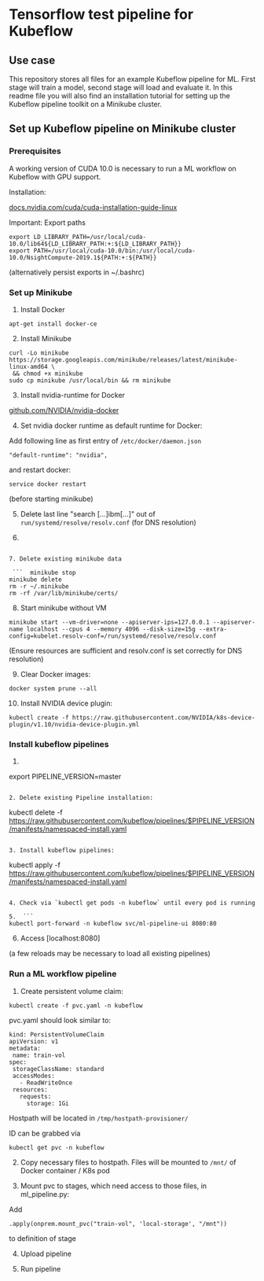 # Tensorflow test pipeline for Kubeflow

## Use case

This repository stores all files for an example Kubeflow pipeline for ML. First stage will train a model, second stage will load and evaluate it. In this readme file you will also find an installation tutorial for setting up the Kubeflow pipeline toolkit on a Minikube cluster.

## Set up Kubeflow pipeline on Minikube cluster

### Prerequisites

A working version of CUDA 10.0 is necessary to run a ML workflow on Kubeflow with GPU support.

Installation:

[docs.nvidia.com/cuda/cuda-installation-guide-linux](https://docs.nvidia.com/cuda/cuda-installation-guide-linux/index.html)

Important: Export paths
 ```  
 export LD_LIBRARY_PATH=/usr/local/cuda-10.0/lib64${LD_LIBRARY_PATH:+:${LD_LIBRARY_PATH}}
export PATH=/usr/local/cuda-10.0/bin:/usr/local/cuda-10.0/NsightCompute-2019.1${PATH:+:${PATH}} 
```  
(alternatively persist exports in ~/.bashrc)

### Set up Minikube

1. Install Docker

 ```  
 apt-get install docker-ce 
 ```  

2. Install Minikube 

 ```  
 curl -Lo minikube https://storage.googleapis.com/minikube/releases/latest/minikube-linux-amd64 \
  && chmod +x minikube
sudo cp minikube /usr/local/bin && rm minikube 
```   
3. Install nvidia-runtime for Docker

[github.com/NVIDIA/nvidia-docker](https://github.com/NVIDIA/nvidia-docker)

4. Set nvidia docker runtime as default runtime for Docker:

Add following line as first entry of `/etc/docker/daemon.json`

 ```  
 "default-runtime": "nvidia", 
 ```   
and restart docker:

 ```  
 service docker restart 
 ```  

(before starting minikube)

5. Delete last line "search [...]ibm[...]" out of `run/systemd/resolve/resolv.conf` (for DNS resolution) 

6.  ```  iptables -P FORWARD ACCEPT 
```  

7. Delete existing minikube data

 ```  minikube stop
minikube delete
rm -r ~/.minikube
rm -rf /var/lib/minikube/certs/ 
```  

8. Start minikube without VM

 ```  
 minikube start --vm-driver=none --apiserver-ips=127.0.0.1 --apiserver-name localhost --cpus 4 --memory 4096 --disk-size=15g --extra-config=kubelet.resolv-conf=/run/systemd/resolve/resolv.conf 
 ```  

(Ensure resources are sufficient and resolv.conf is set correctly for DNS resolution)

9. Clear Docker images:

 ```  
 docker system prune --all 
 ```  

10. Install NVIDIA device plugin:

 ```  
 kubectl create -f https://raw.githubusercontent.com/NVIDIA/k8s-device-plugin/v1.10/nvidia-device-plugin.yml 
 ```  

### Install kubeflow pipelines

1.  ```  
export PIPELINE_VERSION=master 
```  

2. Delete existing Pipeline installation:

 ```  
 kubectl delete -f https://raw.githubusercontent.com/kubeflow/pipelines/$PIPELINE_VERSION/manifests/namespaced-install.yaml 
 ```  

3. Install kubeflow pipelines:

 ```  
 kubectl apply -f https://raw.githubusercontent.com/kubeflow/pipelines/$PIPELINE_VERSION/manifests/namespaced-install.yaml 
 ```  

4. Check via `kubectl get pods -n kubeflow` until every pod is running

5.  ```  
kubectl port-forward -n kubeflow svc/ml-pipeline-ui 8080:80 
```  

6. Access [localhost:8080]

(a few reloads may be necessary to load all existing pipelines)

### Run a ML workflow pipeline

1. Create persistent volume claim:

 ```  
 kubectl create -f pvc.yaml -n kubeflow 
 ```  


pvc.yaml should look similar to:

 ```  
kind: PersistentVolumeClaim
apiVersion: v1
metadata:
  name: train-vol
spec:
  storageClassName: standard
  accessModes:
    - ReadWriteOnce
  resources:
    requests:
      storage: 1Gi
 ```  

Hostpath will be located in `/tmp/hostpath-provisioner/`

ID can be grabbed via 
 ```  
 kubectl get pvc -n kubeflow 
 ```  

2. Copy necessary files to hostpath.
Files will be mounted to `/mnt/`  of Docker container / K8s pod

3. Mount pvc to stages, which need access to those files, in ml_pipeline.py:

Add
 ```  
 .apply(onprem.mount_pvc("train-vol", 'local-storage', "/mnt")) 
 ```  
to definition of stage

4. Upload pipeline

5. Run pipeline 




